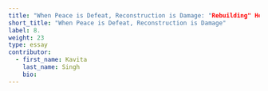 ```yaml
---
title: "When Peace is Defeat, Reconstruction is Damage: "Rebuilding" Heritage in Post-Conflict Sri Lanka and Afghanistan"
short_title: "When Peace is Defeat, Reconstruction is Damage"
label: 8.
weight: 23
type: essay
contributor:
  - first_name: Kavita
    last_name: Singh
    bio:
---
```

